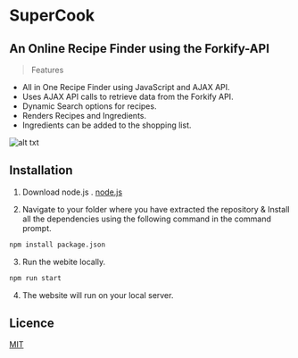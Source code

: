 # SuperCook

## An Online Recipe Finder using the Forkify-API

> Features
- All in One Recipe Finder using JavaScript and AJAX API.
- Uses AJAX API calls to retrieve data from the Forkify API.
- Dynamic Search options for recipes.
- Renders Recipes and Ingredients.
- Ingredients can be added to the shopping list.

![alt txt](https://github.com/pradnyalgandhi/SuperCook/blob/master/dist/img/supercook.png "SuperCook")

## Installation

1. Download node.js .
[node.js](https://nodejs.org/en/download/)

2. Navigate to your folder where you have extracted the repository & Install all the dependencies using the following command in the command prompt.
```bash
npm install package.json
```
3. Run the webite locally. 
```bash 
npm run start
```
4. The website will run on your local server.

## Licence
[MIT](https://choosealicense.com/licenses/mit/)